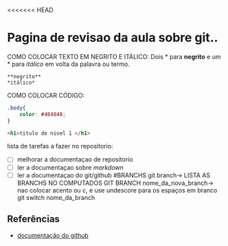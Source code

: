 <<<<<<< HEAD
# Pagina de revisao da aula sobre git..
COMO COLOCAR TEXTO EM NEGRITO E ITÁLICO: Dois * para **negrito** e um * para *itálico* em volta da palavra ou termo.
```
**negrito**
*itálico*
```

COMO COLOCAR CÓDIGO:
```css
.body{
    color: #484848;
}
```
```html
<h1>titulo de nivel 1 </h1>
```
lista de tarefas a fazer no repositorio:

- [ ] melhorar a documentaçao de repositorio
- [ ] ler a documentaçao sobre *markdown*
- [ ] ler a documentaçao do git/github
#BRANCHS
git branch-> LISTA AS BRANCHS NO COMPUTADOS 
GIT BRANCH nome_da_nova_branch-> nao colocar acento ou c, e use undescore para os espaços em branco 
git switch nome_da_branch
## Referências
* [documentação do github](https://docs.github.com/pt/get-started/writing-on-github/getting-started-with-writing-and-formatting-on-github/basic-writing-and-formatting-syntax#headings) 
